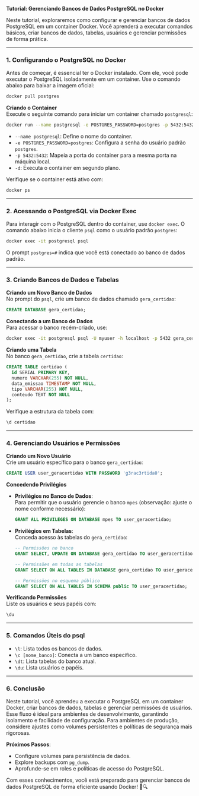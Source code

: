 **Tutorial: Gerenciando Bancos de Dados PostgreSQL no Docker**

Neste tutorial, exploraremos como configurar e gerenciar bancos de dados PostgreSQL em um container Docker. Você aprenderá a executar comandos básicos, criar bancos de dados, tabelas, usuários e gerenciar permissões de forma prática.

---

### **1. Configurando o PostgreSQL no Docker**

Antes de começar, é essencial ter o Docker instalado. Com ele, você pode executar o PostgreSQL isoladamente em um container. Use o comando abaixo para baixar a imagem oficial:

```bash
docker pull postgres
```

**Criando o Container**  
Execute o seguinte comando para iniciar um container chamado `postgresql`:

```bash
docker run --name postgresql -e POSTGRES_PASSWORD=postgres -p 5432:5432 -d postgres
```

- `--name postgresql`: Define o nome do container.
- `-e POSTGRES_PASSWORD=postgres`: Configura a senha do usuário padrão `postgres`.
- `-p 5432:5432`: Mapeia a porta do container para a mesma porta na máquina local.
- `-d`: Executa o container em segundo plano.

Verifique se o container está ativo com:

```bash
docker ps
```

---

### **2. Acessando o PostgreSQL via Docker Exec**

Para interagir com o PostgreSQL dentro do container, use `docker exec`. O comando abaixo inicia o cliente `psql` como o usuário padrão `postgres`:

```bash
docker exec -it postgresql psql
```

O prompt `postgres=#` indica que você está conectado ao banco de dados padrão.

---

### **3. Criando Bancos de Dados e Tabelas**

**Criando um Novo Banco de Dados**  
No prompt do `psql`, crie um banco de dados chamado `gera_certidao`:

```sql
CREATE DATABASE gera_certidao;
```

**Conectando a um Banco de Dados**  
Para acessar o banco recém-criado, use:

```bash
docker exec -it postgresql psql -U myuser -h localhost -p 5432 gera_certidao
```

**Criando uma Tabela**  
No banco `gera_certidao`, crie a tabela `certidao`:

```sql
CREATE TABLE certidao (
  id SERIAL PRIMARY KEY,
  numero VARCHAR(255) NOT NULL,
  data_emissao TIMESTAMP NOT NULL,
  tipo VARCHAR(255) NOT NULL,
  conteudo TEXT NOT NULL
);
```

Verifique a estrutura da tabela com:

```sql
\d certidao
```

---

### **4. Gerenciando Usuários e Permissões**

**Criando um Novo Usuário**  
Crie um usuário específico para o banco `gera_certidao`:

```sql
CREATE USER user_geracertidao WITH PASSWORD 'g3rac3rtida0';
```

**Concedendo Privilégios**  
- **Privilégios no Banco de Dados**:  
  Para permitir que o usuário gerencie o banco `mpes` (observação: ajuste o nome conforme necessário):

  ```sql
  GRANT ALL PRIVILEGES ON DATABASE mpes TO user_geracertidao;
  ```

- **Privilégios em Tabelas**:  
  Conceda acesso às tabelas do `gera_certidao`:

  ```sql
  -- Permissões no banco
  GRANT SELECT, UPDATE ON DATABASE gera_certidao TO user_geracertidao;

  -- Permissões em todas as tabelas
  GRANT SELECT ON ALL TABLES IN DATABASE gera_certidao TO user_geracertidao;

  -- Permissões no esquema público
  GRANT SELECT ON ALL TABLES IN SCHEMA public TO user_geracertidao;
  ```

**Verificando Permissões**  
Liste os usuários e seus papéis com:

```sql
\du
```

---

### **5. Comandos Úteis do psql**

- `\l`: Lista todos os bancos de dados.
- `\c [nome_banco]`: Conecta a um banco específico.
- `\dt`: Lista tabelas do banco atual.
- `\du`: Lista usuários e papéis.

---

### **6. Conclusão**

Neste tutorial, você aprendeu a executar o PostgreSQL em um container Docker, criar bancos de dados, tabelas e gerenciar permissões de usuários. Esse fluxo é ideal para ambientes de desenvolvimento, garantindo isolamento e facilidade de configuração. Para ambientes de produção, considere ajustes como volumes persistentes e políticas de segurança mais rigorosas.

**Próximos Passos**:
- Configure volumes para persistência de dados.
- Explore backups com `pg_dump`.
- Aprofunde-se em roles e políticas de acesso do PostgreSQL.

Com esses conhecimentos, você está preparado para gerenciar bancos de dados PostgreSQL de forma eficiente usando Docker! 🐳🔍
